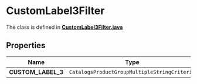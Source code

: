 

# CustomLabel3Filter

The class is defined in **[CustomLabel3Filter.java](../../src/main/java/org/openapitools/model/CustomLabel3Filter.java)**

## Properties

Name | Type | Description | Notes
------------ | ------------- | ------------- | -------------
**CUSTOM_LABEL_3** | `CatalogsProductGroupMultipleStringCriteria` |  | 



